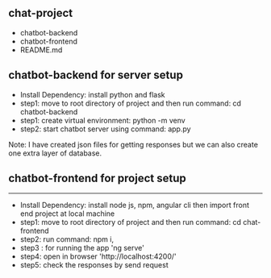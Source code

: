## chat-project
- chatbot-backend
- chatbot-frontend
- README.md

chatbot-backend for server setup
------------------------------------
- Install Dependency: install python and flask
- step1: move to root directory of project and then run command: cd chatbot-backend
- step1: create virtual environment: python -m venv
- step2: start chatbot server using command: app.py

Note: I have created json files for getting responses but we can also create one extra layer of database.

## chatbot-frontend for project setup
------------------------------------- 
- Install Dependency: install node js, npm, angular cli then import front end project at local machine
- step1: move to root directory of project and then run command: cd chat-frontend
- step2: run command: npm i, 
- step3 : for running the app 'ng serve'
- step4: open in  browser 'http://localhost:4200/'
- step5: check the responses by send request
